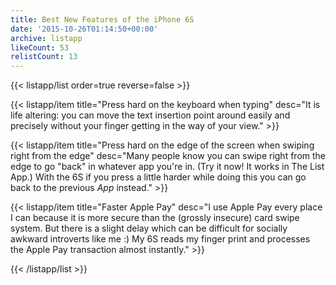 ```yaml
---
title: Best New Features of the iPhone 6S
date: '2015-10-26T01:14:50+00:00'
archive: listapp
likeCount: 53
relistCount: 13
---
```



{{< listapp/list order=true reverse=false >}}

   {{< listapp/item title="Press hard on the keyboard when typing"
      desc="It is life altering: you can move the text insertion point around easily and precisely without your finger getting in the way of your view." >}}

   {{< listapp/item title="Press hard on the edge of the screen when swiping right from the edge"
      desc="Many people know you can swipe right from the edge to go \"back\" in whatever app you're in. (Try it now! It works in The List App.) With the 6S if you press a little harder while doing this you can go back to the previous *App* instead." >}}

   {{< listapp/item title="Faster Apple Pay"
      desc="I use Apple Pay every place I can because it is more secure than the (grossly insecure) card swipe system. But there is a slight delay which can be difficult for socially awkward introverts like me :) My 6S reads my finger print and processes the Apple Pay transaction almost instantly." >}}

{{< /listapp/list >}}

